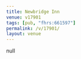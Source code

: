 ```yaml
---
title: Newbridge Inn
venue: v17901
tags: [pub, "fhrs:661597"]
permalink: /v/17901/
layout: venue
---
```

null